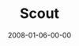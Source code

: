 ---
layout: message
category: message
series: "The Drive"
title: "Scout"
date: 2008-01-06-00-00
message_id: 474
sc-permalink-url: "http://soundcloud.com/crdschurch/scout"
audio: "http://s3.amazonaws.com/crossroads-media/messages/audio/The_Drive_01_Scout_01-06-08_Tome.mp3"
audio-duration: "43:13"
tag: 
 - the-drive
 - scout
explicit: false
---